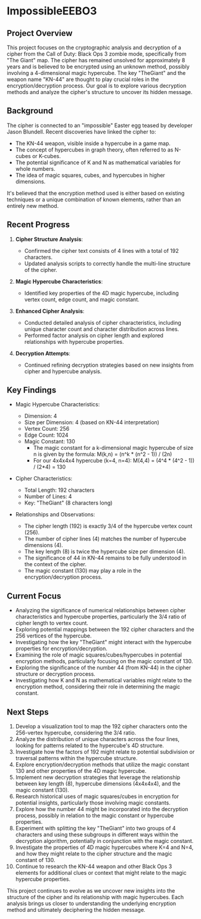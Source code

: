 # ImpossibleEEBO3

## Project Overview

This project focuses on the cryptographic analysis and decryption of a cipher from the Call of Duty: Black Ops 3 zombie mode, specifically from "The Giant" map. The cipher has remained unsolved for approximately 8 years and is believed to be encrypted using an unknown method, possibly involving a 4-dimensional magic hypercube. The key "TheGiant" and the weapon name "KN-44" are thought to play crucial roles in the encryption/decryption process. Our goal is to explore various decryption methods and analyze the cipher's structure to uncover its hidden message.

## Background

The cipher is connected to an "impossible" Easter egg teased by developer Jason Blundell. Recent discoveries have linked the cipher to:

- The KN-44 weapon, visible inside a hypercube in a game map.
- The concept of hypercubes in graph theory, often referred to as N-cubes or K-cubes.
- The potential significance of K and N as mathematical variables for whole numbers.
- The idea of magic squares, cubes, and hypercubes in higher dimensions.

It's believed that the encryption method used is either based on existing techniques or a unique combination of known elements, rather than an entirely new method.

## Recent Progress

1. **Cipher Structure Analysis**:
   - Confirmed the cipher text consists of 4 lines with a total of 192 characters.
   - Updated analysis scripts to correctly handle the multi-line structure of the cipher.

2. **Magic Hypercube Characteristics**:
   - Identified key properties of the 4D magic hypercube, including vertex count, edge count, and magic constant.

3. **Enhanced Cipher Analysis**:
   - Conducted detailed analysis of cipher characteristics, including unique character count and character distribution across lines.
   - Performed factor analysis on cipher length and explored relationships with hypercube properties.

4. **Decryption Attempts**:
   - Continued refining decryption strategies based on new insights from cipher and hypercube analysis.

## Key Findings

- Magic Hypercube Characteristics:
  - Dimension: 4
  - Size per Dimension: 4 (based on KN-44 interpretation)
  - Vertex Count: 256
  - Edge Count: 1024
  - Magic Constant: 130
    - The magic constant for a k-dimensional magic hypercube of size n is given by the formula:
      M(k,n) = (n^k * (n^2 - 1)) / (2n)
    - For our 4x4x4x4 hypercube (k=4, n=4): M(4,4) = (4^4 * (4^2 - 1)) / (2*4) = 130
- Cipher Characteristics:
  - Total Length: 192 characters
  - Number of Lines: 4
  - Key: "TheGiant" (8 characters long)

- Relationships and Observations:
  - The cipher length (192) is exactly 3/4 of the hypercube vertex count (256).
  - The number of cipher lines (4) matches the number of hypercube dimensions (4).
  - The key length (8) is twice the hypercube size per dimension (4).
  - The significance of 44 in KN-44 remains to be fully understood in the context of the cipher.
  - The magic constant (130) may play a role in the encryption/decryption process.

## Current Focus

- Analyzing the significance of numerical relationships between cipher characteristics and hypercube properties, particularly the 3/4 ratio of cipher length to vertex count.
- Exploring potential mappings between the 192 cipher characters and the 256 vertices of the hypercube.
- Investigating how the key "TheGiant" might interact with the hypercube properties for encryption/decryption.
- Examining the role of magic squares/cubes/hypercubes in potential encryption methods, particularly focusing on the magic constant of 130.
- Exploring the significance of the number 44 (from KN-44) in the cipher structure or decryption process.
- Investigating how K and N as mathematical variables might relate to the encryption method, considering their role in determining the magic constant.

## Next Steps

1. Develop a visualization tool to map the 192 cipher characters onto the 256-vertex hypercube, considering the 3/4 ratio.
2. Analyze the distribution of unique characters across the four lines, looking for patterns related to the hypercube's 4D structure.
3. Investigate how the factors of 192 might relate to potential subdivision or traversal patterns within the hypercube structure.
4. Explore encryption/decryption methods that utilize the magic constant 130 and other properties of the 4D magic hypercube.
5. Implement new decryption strategies that leverage the relationship between key length (8), hypercube dimensions (4x4x4x4), and the magic constant (130).
6. Research historical uses of magic squares/cubes in encryption for potential insights, particularly those involving magic constants.
7. Explore how the number 44 might be incorporated into the decryption process, possibly in relation to the magic constant or hypercube properties.
8. Experiment with splitting the key "TheGiant" into two groups of 4 characters and using these subgroups in different ways within the decryption algorithm, potentially in conjunction with the magic constant.
9. Investigate the properties of 4D magic hypercubes where K=4 and N=4, and how they might relate to the cipher structure and the magic constant of 130.
10. Continue to research the KN-44 weapon and other Black Ops 3 elements for additional clues or context that might relate to the magic hypercube properties.

This project continues to evolve as we uncover new insights into the structure of the cipher and its relationship with magic hypercubes. Each analysis brings us closer to understanding the underlying encryption method and ultimately deciphering the hidden message.
